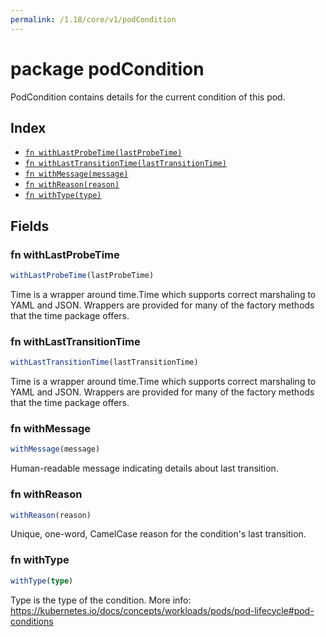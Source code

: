 ```yaml
---
permalink: /1.18/core/v1/podCondition
---
```


# package podCondition

PodCondition contains details for the current condition of this pod.

## Index

* [`fn withLastProbeTime(lastProbeTime)`](#fn-withlastprobetime)
* [`fn withLastTransitionTime(lastTransitionTime)`](#fn-withlasttransitiontime)
* [`fn withMessage(message)`](#fn-withmessage)
* [`fn withReason(reason)`](#fn-withreason)
* [`fn withType(type)`](#fn-withtype)

## Fields

### fn withLastProbeTime

```ts
withLastProbeTime(lastProbeTime)
```

Time is a wrapper around time.Time which supports correct marshaling to YAML and JSON.  Wrappers are provided for many of the factory methods that the time package offers.

### fn withLastTransitionTime

```ts
withLastTransitionTime(lastTransitionTime)
```

Time is a wrapper around time.Time which supports correct marshaling to YAML and JSON.  Wrappers are provided for many of the factory methods that the time package offers.

### fn withMessage

```ts
withMessage(message)
```

Human-readable message indicating details about last transition.

### fn withReason

```ts
withReason(reason)
```

Unique, one-word, CamelCase reason for the condition's last transition.

### fn withType

```ts
withType(type)
```

Type is the type of the condition. More info: https://kubernetes.io/docs/concepts/workloads/pods/pod-lifecycle#pod-conditions